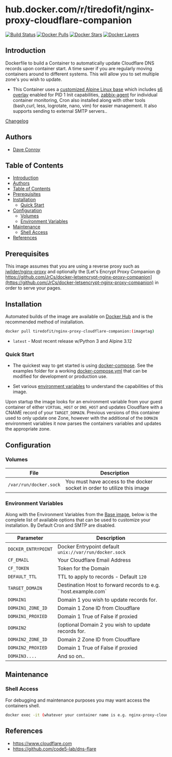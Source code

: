 # hub.docker.com/r/tiredofit/nginx-proxy-cloudflare-companion

[![Build Status](https://img.shields.io/docker/build/tiredofit/nginx-proxy-cloudflare-companion.svg)](https://hub.docker.com/r/tiredofit/nginx-proxy-cloudflare-companion)
[![Docker Pulls](https://img.shields.io/docker/pulls/tiredofit/nginx-proxy-cloudflare-companion.svg)](https://hub.docker.com/r/tiredofit/nginx-proxy-cloudflare-companion)
[![Docker Stars](https://img.shields.io/docker/stars/tiredofit/nginx-proxy-cloudflare-companion.svg)](https://hub.docker.com/r/tiredofit/nginx-proxy-cloudflare-companion)
[![Docker Layers](https://images.microbadger.com/badges/image/tiredofit/nginx-proxy-cloudflare-companion.svg)](https://microbadger.com/images/tiredofit/nginx-proxy-cloudflare-companion)

## Introduction

Dockerfile to build a Container to automatically update Cloudflare DNS records upon container start. A time saver if you are regularly moving containers around to different systems. This will allow you to set multiple zone's you wish to update.

* This Container uses a [customized Alpine Linux base](https://hub.docker.com/r/tiredofit/alpine) which includes [s6 overlay](https://github.com/just-containers/s6-overlay) enabled for PID 1 Init capabilities, [zabbix-agent](https://zabbix.org) for individual container monitoring, Cron also installed along with other tools (bash,curl, less, logrotate, nano, vim) for easier management. It also supports sending to external SMTP servers..


[Changelog](CHANGELOG.md)

## Authors

- [Dave Conroy](http://github/tiredofit/)

## Table of Contents

- [Introduction](#introduction)
- [Authors](#authors)
- [Table of Contents](#table-of-contents)
- [Prerequisites](#prerequisites)
- [Installation](#installation)
  - [Quick Start](#quick-start)
- [Configuration](#configuration)
  - [Volumes](#volumes)
  - [Environment Variables](#environment-variables)
- [Maintenance](#maintenance)
  - [Shell Access](#shell-access)
- [References](#references)

## Prerequisites

This image assumes that you are using a reverse proxy such as [jwilder/nginx-proxy](https://github.com/jwilder/nginx-proxy) and optionally the [Let's Encrypt Proxy Companion @ https://github.com/JrCs/docker-letsencrypt-nginx-proxy-companion](https://github.com/JrCs/docker-letsencrypt-nginx-proxy-companion) in order to serve your pages.

## Installation

Automated builds of the image are available on [Docker Hub](https://hub.docker.com/r/tiredofit/nginx-proxy-cloudflare-companion) and is the recommended method of installation.

```bash
docker pull tiredofit/nginx-proxy-cloudflare-companion:(imagetag)
```

* `latest` - Most recent release w/Python 3 and Alpine 3.12

### Quick Start

* The quickest way to get started is using [docker-compose](https://docs.docker.com/compose/). See the examples folder for a working [docker-compose.yml](examples/docker-compose.yml) that can be modified for development or production use.

* Set various [environment variables](#environment-variables) to understand the capabilities of this image.

Upon startup the image looks for an environment variable from your guest container of either `VIRTUAL_HOST` or `DNS_HOST` and updates Cloudflare with a CNAME record of your `TARGET_DOMAIN`. Previous versions of this container used to only update one Zone, however with the additional of the `DOMAIN` environment variables it now parses the containers variables and updates the appropriate zone.

## Configuration

### Volumes
| File                   | Description                                                              |
| ---------------------- | ------------------------------------------------------------------------ |
| `/var/run/docker.sock` | You must have access to the docker socket in order to utilize this image |

### Environment Variables

Along with the Environment Variables from the [Base image](https://hub.docker.com/r/tiredofit/alpine), below is the complete list of available options that can be used to customize your installation. By Default Cron and SMTP are disabled.

| Parameter           | Description                                                     |
| ------------------- | --------------------------------------------------------------- |
| `DOCKER_ENTRYPOINT` | Docker Entrypoint default `unix://var/run/docker.sock`          |
| `CF_EMAIL`          | Your Cloudflare Email Address                                   |
| `CF_TOKEN`          | Token for the Domain                                            |
| `DEFAULT_TTL`       | TTL to apply to records - Default `120`                         |
| `TARGET_DOMAIN`     | Destination Host to forward records to e.g. ``host.example.com` |
| `DOMAIN1`           | Domain 1 you wish to update records for.                        |
| `DOMAIN1_ZONE_ID`   | Domain 1 Zone ID from Cloudflare                                |
| `DOMAIN1_PROXIED`   | Domain 1 True of False if proxied                               |
| `DOMAIN2`           | (optional Domain 2 you wish to update records for.              |
| `DOMAIN2_ZONE_ID`   | Domain 2 Zone ID from Cloudflare                                |
| `DOMAIN2_PROXIED`   | Domain 1 True of False if proxied                               |
| `DOMAIN3....`       | And so on..                                                     |


## Maintenance
### Shell Access

For debugging and maintenance purposes you may want access the containers shell.

```bash
docker exec -it (whatever your container name is e.g. nginx-proxy-cloudflare-companion) bash
```

## References

* https://www.cloudflare.com
* https://github.com/code5-lab/dns-flare
